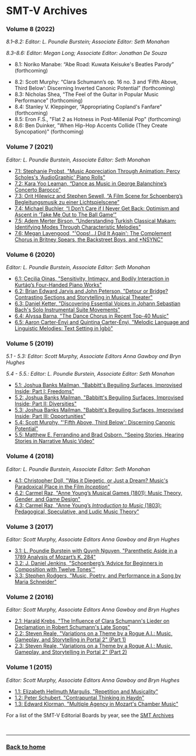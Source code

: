 # SMT-V Archives

### Volume 8 (2022)

_8.1–8.2: Editor: L. Poundie Burstein; Associate Editor: Seth Monahan_

_8.3–8.6: Editor: Megan Long; Associate Editor: Jonathan De Souza_
 
- 8.1: Noriko Manabe: “Abe Road: Kuwata Keisuke's Beatles Parody” (forthcoming)
<!--[8.1: Noriko Manabe: “Abe Road: Kuwata Keisuke's Beatles Parody”](volume8.md#abe-road-kuwata-keisukes-beatles-parody)-->
- 8.2: Scott Murphy: “Clara Schumann’s op. 16 no. 3 and ‘Fifth Above, Third Below’:  Discerning Inverted Canonic Potential” (forthcoming)
- 8.3:  Nicholas Shea, “The Feel of the Guitar in Popular Music Performance” (forthcoming)
- 8.4: Stanley V. Kleppinger, “Appropriating Copland's Fanfare” (forthcoming)
- 8.5: Eron F.S., "Flat 2 as Hotness in Post-Millenial Pop" (forthcoming)
- 8.6: Ben Duinker, "When Hip-Hop Accents Collide (They Create Syncopation)" (forthcoming)

### Volume 7 (2021)
_Editor: L. Poundie Burstein, Associate Editor: Seth Monahan_
- [7.1: Stephanie Probst, "Music Appreciation Through Animation: Percy Scholes's 'AudioGraphic' Piano Rolls"](volume7.md#music-appreciation-through-animation-percy-scholess-audiographic-piano-rolls)
- [7.2: Kara Yoo Leaman, “Dance as Music in George Balanchine’s Concerto Barocco”](volume7.md#dance-as-music-in-george-balanchines-concerto-barocco)
- [7.3: Orit Hilewicz and Stephen Sewell, “A Film Scene for Schoenberg’s Begleitungsmusik zu einer Lichtspielscene”](volume7.md#a-film-scene-for-schoenbergs-begleitungsmusik-zu-einer-lichtspielscene) 
- [7.4: Michael Buchler, “I Don’t Care if I Never Get Back: Optimism and Ascent in ‘Take Me Out to The Ball Game’”](volume7.md#i-dont-care-if-i-never-get-back-optimism-and-ascent-in-take-me-out-to-the-ball-game)
- [7.5: Adem Merter Birson, “Understanding Turkish Classical Makam: Identifying Modes Through Characteristic Melodies"](volume7.md#understanding-turkish-classical-makam-identifying-modes-through-characteristic-melodies)
- [7.6: Megan Lavengood, "'Oops!...I Did It Again': The Complement Chorus in Britney Spears, the Backstreet Boys, and *NSYNC"](volume7.md#oops-i-did-it-again-the-complement-chorus-in-britney-spears-the-backstreet-boys-and-nsync)

### Volume 6 (2020)
_Editor: L. Poundie Burstein, Associate Editor: Seth Monahan_
- [6.1: Cecilia Oinas, "Sensitivity, Intimacy, and Bodily Interaction in Kurtág’s Four-Handed Piano Works"](volume6.md#sensitivity-intimacy-and-bodily-interaction-in-kurtágs-four-handed-piano-works)
- [6.2: Brian Edward Jarvis and John Peterson, "Detour or Bridge? Contrasting Sections and Storytelling in Musical Theater"](volume6.md#detour-or-bridge-contrasting-sections-and-storytelling-in-musical-theater)
- [6.3: Daniel Ketter, "Discovering Essential Voices in Johann Sebastian Bach's Solo Instrumental Suite Movements"](volume6.md#discovering-essential-voices-in-johann-sebastian-bachs-solo-instrumental-suite-movements)
- [6.4: Alyssa Barna, "The Dance Chorus in Recent Top-40 Music"](volume6.md#the-dance-chorus-in-recent-top-40-music)
- [6.5: Aaron Carter-Ényì and Quintina Carter-Ényì, "Melodic Language and Linguistic Melodies: Text Setting in Ìgbò"](volume6.md#melodic-language-and-linguistic-melodies-text-setting-in-igbo)

### Volume 5 (2019)
_5.1 - 5.3: Editor: Scott Murphy, Associate Editors Anna Gawboy and Bryn Hughes_

_5.4 - 5.5.: Editor: L. Poundie Burstein, Associate Editor: Seth Monahan_
- [5.1: Joshua Banks Mailman, "Babbitt's Beguiling Surfaces, Improvised Inside; Part I: Freedoms"](volume5.md#babbitts-beguiling-surfaces-improvised-inside-part-i-freedoms)
- [5.2: Joshua Banks Mailman, "Babbitt's Beguiling Surfaces, Improvised Inside; Part II: Diversities"](volume5.md#babbitts-beguiling-surfaces-improvised-inside-part-ii-diversities)
- [5.3: Joshua Banks Mailman, "Babbitt's Beguiling Surfaces, Improvised Inside; Part III: Opportunities"](volume5.md#babbitts-beguiling-surfaces-improvised-inside-part-iii-opportunities)
- [5.4: Scott Murphy, "'Fifth Above, Third Below': Discerning Canonic Potential"](volume5.md#fifth-above-third-below-discerning-canonic-potential)
- [5.5: Matthew E. Ferrandino and Brad Osborn, "Seeing Stories, Hearing Stories in Narrative Music Video"](volume5.md#seeing-stories-hearing-stories-in-narrative-music-video)

### Volume 4 (2018)
_Editor: L. Poundie Burstein, Associate Editor: Seth Monahan_
- [4.1: Christopher Doll, "Was it Diegetic, or Just a Dream? Music's Paradoxical Place in the Film *Inception*"](volume4.md#was-it-diegetic-or-just-a-dream-musics-paradoxical-place-in-the-film-inception)
- [4.2: Carmel Raz, "Anne Young’s Musical Games (1801): Music Theory, Gender, and Game Design"](volume4.md#anne-youngs-musical-games-1801-music-theory-gender-and-game-design)
- [4.3: Carmel Raz, "Anne Young’s *Introduction to Music* (1803): Pedagogical, Speculative, and Ludic Music Theory"](volume4.md#anne-youngs-introduction-to-music-1803-pedagogical-speculative-and-ludic-music-theory)


### Volume 3 (2017)
_Editor: Scott Murphy, Associate Editors Anna Gawboy and Bryn Hughes_
- [3.1: L. Poundie Burstein with Quynh Nguyen, "Parenthetic Aside in a 1789 Analysis of Mozart’s K. 284"](volume3.md#parenthetic-aside-in-a-1789-analysis-of-mozarts-k-284)
- [3.2: J. Daniel Jenkins, "Schoenberg’s ‘Advice for Beginners in Composition with Twelve Tones'"](volume3.md#schoenbergs-advice-for-beginners-in-composition-with-twelve-tones)
- [3.3: Stephen Rodgers, "Music, Poetry, and Performance in a Song by Maria Schneider"](volume3.md#music-poetry-and-performance-in-a-song-by-maria-schneider)

### Volume 2 (2016)
_Editor: Scott Murphy, Associate Editors Anna Gawboy and Bryn Hughes_
- [2.1: Harald Krebs, "The Influence of Clara Schumann's Lieder on Declamation in Robert Schumann's Late Songs"](volume2.md#the-influence-of-clara-schumanns-lieder-on-declamation-in-robert-schumanns-late-songs)
- [2.2: Steven Reale, "Variations on a Theme by a Rogue A.I.: Music, Gameplay, and Storytelling in Portal 2" (Part 1)](volume2.md#variations-on-a-theme-by-a-rogue-ai-music-gameplay-and-storytelling-in-portal-2-part-1-of-2)
- [2.3: Steven Reale, "Variations on a Theme by a Rogue A.I.: Music, Gameplay, and Storytelling in Portal 2" (Part 2)](volume2.md#variations-on-a-theme-by-a-rogue-ai-music-gameplay-and-storytelling-in-portal-2-part-2-of-2)

### Volume 1 (2015)
_Editor: Scott Murphy, Associate Editors Anna Gawboy and Bryn Hughes_
- [1.1: Elizabeth Hellmuth Margulis, "Repetition and Musicality"](volume1.md#repetition-and-musicality)
- [1.2: Peter Schubert, "Contrapuntal Thinking in Haydn"](volume1.md#contrapuntal-thinking-in-haydn)
- [1.3: Edward Klorman, "Multiple Agency in Mozart's Chamber Music"](volume1.md#multiple-agency-in-mozarts-chamber-music)

For a list of the SMT-V Editorial Boards by year, see the [SMT Archives](https://societymusictheory.org/archives/committees/journal-boards)
<p>&nbsp;</p>
<hr>

<h3><a href="{{ "/" | relative_url }}">Back to home</a></h3>
